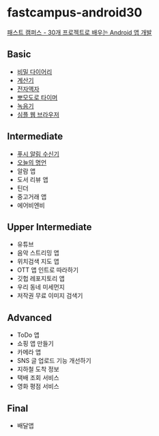 # fastcampus-android30

[패스트 캠퍼스 - 30개 프로젝트로 배우는 Android 앱 개발](https://fastcampus.co.kr/dev_online_androidappfinal)

## Basic
- [비밀 다이어리](https://github.com/shshksh/fastcampus-android30/tree/master/basic/SecretDiary)
- [계산기](https://github.com/shshksh/fastcampus-android30/tree/master/basic/Calculator)
- [전자액자](https://github.com/shshksh/fastcampus-android30/tree/master/basic/ElectronicFrame)
- [뽀모도로 타이머](https://github.com/shshksh/fastcampus-android30/tree/master/basic/PomodoroTimer)
- [녹음기](https://github.com/shshksh/fastcampus-android30/tree/master/basic/recorder)
- [심플 웹 브라우저](https://github.com/shshksh/fastcampus-android30/tree/master/basic/SimpleWebBrowser)

## Intermediate
- [푸시 알림 수신기](https://github.com/shshksh/fastcampus-android30/tree/master/intermediate/PushNotificationReceiver)
- [오늘의 명언](https://github.com/shshksh/fastcampus-android30/tree/master/intermediate/ThoughtOfTheDay)
- 알람 앱
- 도서 리뷰 앱
- 틴더
- 중고거래 앱
- 에어비엔비

## Upper Intermediate
- 유튜브
- 음악 스트리밍 앱
- 위치검색 지도 앱
- OTT 앱 인트로 따라하기
- 깃헙 레포지토리 앱
- 우리 동네 미세먼지
- 저작권 무료 이미지 검색기

## Advanced
- ToDo 앱
- 쇼핑 앱 만들기
- 카메라 앱
- SNS 글 업로드 기능 개선하기
- 지하철 도착 정보
- 택배 조회 서비스
- 영화 평점 서비스

## Final
- 배달앱
